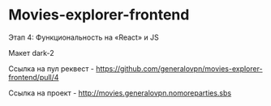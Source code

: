 # Movies-explorer-frontend
Этап 4: Функциональность на «React» и JS

Макет dark-2

Ссылка на пул реквест - https://github.com/generalovpn/movies-explorer-frontend/pull/4

Ссылка на проект - http://movies.generalovpn.nomoreparties.sbs
